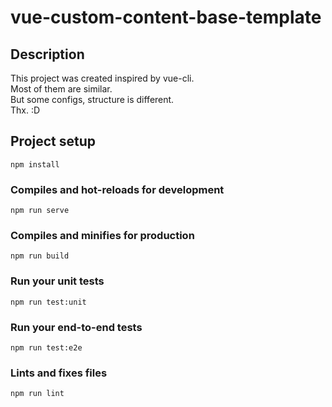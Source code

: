 # vue-custom-content-base-template

## Description
This project was created inspired by vue-cli.  
Most of them are similar.  
But some configs, structure is different.  
Thx. :D

## Project setup
```
npm install
```

### Compiles and hot-reloads for development
```
npm run serve
```

### Compiles and minifies for production
```
npm run build
```

### Run your unit tests
```
npm run test:unit
```

### Run your end-to-end tests
```
npm run test:e2e
```

### Lints and fixes files
```
npm run lint
```
